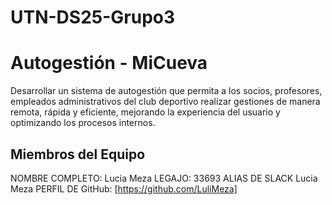 # UTN-DS25-Grupo3
# Autogestión - MiCueva
Desarrollar un sistema de autogestión que permita a los socios, profesores, 
empleados administrativos del club deportivo realizar gestiones de manera remota, 
rápida y eficiente, mejorando la experiencia del usuario y optimizando los procesos 
internos.

## Miembros del Equipo

NOMBRE COMPLETO: Lucia Meza
LEGAJO: 33693
ALIAS DE SLACK Lucia Meza
PERFIL DE GitHub: [https://github.com/LuliMeza]
